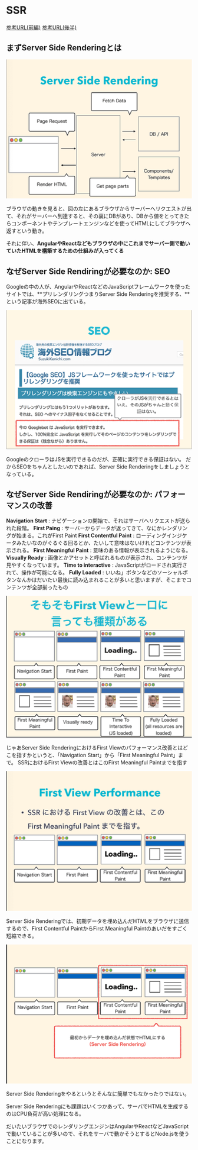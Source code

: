 # SSR

[参考URL(前編)](https://www.publickey1.jp/blog/17/server_side_renderingserver_side_rendering_ng-japan_2017.html)
[参考URL(後半)](https://www.publickey1.jp/blog/17/server_side_renderingserver_side_rendering_ng-japan_2017_1.html)

## まずServer Side Renderingとは

![基本のサーバーサイド](image/基本サーバーサイドレンダリング.png)

ブラウザの動きを見ると、図の左にあるブラウザからサーバーへリクエストが出て、それがサーバーへ到達すると、その裏にDBがあり、DBから値をとってきたらコンポーネントやテンプレートエンジンなどを使ってHTMLにしてブラウザへ返すという動き。

それに伴い、**AngularやReactなどもブラウザの中にこれまでサーバー側で動いていたHTMLを構築するための仕組みが入ってくる**

## なぜServer Side Rendiringが必要なのか: SEO

Googleの中の人が、AngularやReactなどのJavaScriptフレームワークを使ったサイトでは、**プリレンダリングつまりServer Side Renderingを推奨する、**という記事が海外SEOに出ている。

![海外SEO情報ブログ](image/google.png)

GoogleのクローラはJSを実行できるのだが、正確に実行できる保証はない。
だからSEOをちゃんとしたいのであれば、Server Side Renderingをしましょうとなっている。

## なぜServer Side Rendiringが必要なのか: パフォーマンスの改善

**Navigation Start** : ナビゲーションの開始で、それはサーバへリクエストが送られた段階。
**First Paing** : サーバーからデータが返ってきて、なにかレンダリングが始まる。これがFirst Paint
**First Contentful Paint** : ローディングインジケータみたいなのがぐるぐる回るとか、たいして意味はないけれどコンテンツが表示される。
**First Meaningful Paint** : 意味のある情報が表示されるようになる。
**Visually Ready** : 画像とかアセットと呼ばれるものが表示され、コンテンツが見やすくなっています。
**Time to interactive** : JavaScriptがロードされ実行されて、操作が可能になる。
**Fully Loaded** : いいね」ボタンなどのソーシャルボタンなんかはだいたい最後に読み込まれることが多いと思いますが、そこまでコンテンツが全部揃ったもの

![ファーストビューの種類](image/firstview.png)



じゃあServer Side RenderingにおけるFirst Viewのパフォーマンス改善とはどこを指すかというと、「Navigation Start」から「First Meaningful Paint」まで。
SSRにおけるFirst Viewの改善とはこのFirst Meaningful Paintまでを指す

![ファーストビューの改善](image/firstviewの改善.png)

Server Side Renderingでは、初期データを埋め込んだHTMLをブラウザに送信するので、First Contentful PaintからFirst Meaningful Paintのあいだをすごく短縮できる。

![サーバーサイドレンダリングの改善](image/サーバサイドレンダリングの改善.png)

Server Side Renderingをやるというとそんなに簡単でもなかったりではない。

Server Side Renderingにも課題はいくつかあって、サーバでHTMLを生成するのはCPU負荷が高い処理になる。

だいたいブラウザでのレンダリングエンジンはAngularやReactなどJavaScriptで動いていることが多いので、それをサーバで動かそうとするとNode.jsを使うことになります。




